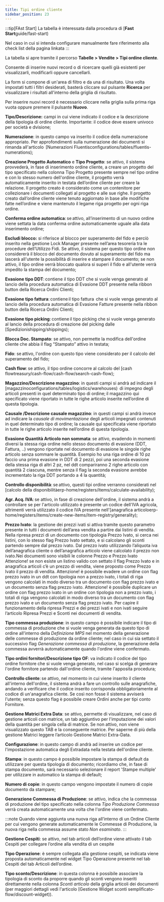 ```yaml
---
title: Tipi ordine cliente
sidebar_position: 23
---
```


:::tip[FAst Start]
La tabella è interessata dalla procedura di [**Fast Start**guide/fast-start)

Nel caso in cui si intenda configurare manualmente fare riferimento alla check list della pagina linkata
:::

La tabella si apre tramite il percorso **Tabelle > Vendite > Tipi ordine cliente**.

Consente di inserire nuovi record o di ricercare quelli già esistenti per visualizzarli, modificarli oppure cancellarli.

La form si compone di un'area di filtro e da una di risultato. Una volta impostati tutti i filtri desiderati, basterà cliccare sul pulsante **Ricerca** per visualizzare i risultati all'interno della griglia di risultato.
 
Per inserire nuovi record è necessario cliccare nella griglia sulla prima riga vuota oppure premere il pulsante **Nuovo**.  

**Tipo/Descrizione:** campi in cui viene indicato il codice e la descrizione della tipologia di ordine cliente. Importante: il codice deve essere univoco per società e dvisione; 

**Numerazione**: in questo campo va inserito il codice della numerazione appropriato. Per approfondimenti sulla numerazione dei documenti si rimanda all'articolo  [Numerazioni Fluentisconfigurations/tables/fluentis-numerations); 

**Creazione Progetto Automatico** e **Tipo Progetto**: se attivo, il sistema provvederà, in fase di inserimento ordine cliente, a creare un progetto del tipo specificato nella colonna Tipo Progetto presente sempre nel tipo ordine e con lo stesso numero dell'ordine cliente, il progetto verrà automaticamente inserito in testata dell’ordine cliente per creare la relazione. Il progetto creato è considerato come un contenitore per collezionare i documenti collegati al progetto e alle sue righe. Il progetto creato dall’ordine cliente viene tenuto aggiornato in base alle modifiche fatte nell’ordine e viene mantenuto il legame riga progetto per ogni riga ordine. 

**Conferma ordine automatica**: se attivo, all’inserimento di un nuovo ordine viene settata la data conferma ordine automaticamente uguale alla data inserimento ordine; 

**Escludi blocco:** si riferisce al blocco per superamento del fido e perciò inserito nella gestione Lock Manager presente nell’area tesoreria tra le procedure dell’Utilizzo Fidi. Se attivo, il sistema per questo tipo ordine non considererà il blocco del documento dovuto al superamento del fido ma lascerà all'utente la possibilità di inserire e stampare il documento; se non attivo, il tipo ordine verrà bloccato qualora si superi il fido e all'utente verrà impedito la stampa del documento; 

**Evasione tipo DDT**: contiene il tipo DDT che si vuole venga generato al lancio della procedura automatica di Evasione DDT presente nella ribbon button della Ricerca Ordini Clienti; 

**Evasione tipo fattura**: contiene il tipo fattura  che si vuole venga generato al lancio della procedura automatica di Evasione Fatture presente nella ribbon button della Ricerca Ordini Clienti; 

**Evasione tipo picking**: contiene il tipo picking che si vuole venga generato al lancio della procedura di creazione del picking dalle [Spedizionishipping/shippings); 

**Blocca Doc. Stampato**: se attivo, non permette la modifica dell'ordine cliente che abbia il flag “Stampato” attivo in testata; 

**Fido**: se attivo, l'ordine con questo tipo viene considerato per il calcolo del superamento del fido; 

**Cash flow**: se attivo, il tipo ordine concorre al calcolo del [cash flowtreasury/cash-flow/cash-flow/search-cash-flow); 

**Magazzino/Descrizione magazzino**: in questi campi si andrà ad indicare il [magazzinoconfigurations/tables/logistics/warehouses)  di impegno degli articoli presenti in quel determinato tipo di ordine; il magazzino qui specificato viene riportato in tutte le righe articolo inserite nell’ordine di questa tipologia. 

**Causale /Descrizione causale magazzino**: in questi campi si andrà invece ad indicare la *causale di movimentazione* degli articoli impegnati contenuti in quel determinato tipo di ordine; la causale qui specificata viene riportato in tutte le righe articolo inserite nell’ordine di questa tipologia. 

**Evasione Quantità Articolo non sommata**: se attivo, evadendo in momenti diversi la stessa riga ordine nello stesso documento di evasione (DDT, Fattura, ..) vengono riportate nel documento di evasione le singole righe articolo senza sommare le quantità. Esempio ho una riga ordine di 10 pz faccio una prima evasione in DDT di 2 pezzi, poi una seconda evasione della stessa riga di altri 2 pz, nel ddt compariranno 2 righe articolo con quantità 2 ciascuna, mentre senza il flag la seconda evasione avrebbe incrementato la riga DDT portando a 4 la quantità; 

**Controllo disponibilità**: se attivo, questi tipi ordine verranno considerati nel [calcolo della disponibilitàerp-home/registers/items/calculate-availability); 

**Agr. Acq. IVA**: se attivo, in fase di creazione dell'ordine, il sistema andrà a controllare se per l'articolo utilizzato è presente un codice dell'IVA agricola, altrimenti verrà utilizzato il codice IVA presente nell'[anagrafica articoloerp-home/registers/items/create-new-items/item-registry/generality); 

**Prezzo Ivato**: la gestione dei prezzi ivati si attiva tramite questo parametro presente in tutti i documenti dell’area vendita a partire dai listini di vendita. Nella ripresa prezzi di un documento con tipologia Prezzo Ivato, si cerca nei listini, con lo stesso flag Prezzo Ivato settato, e si calcolano gli sconti partendo sempre dal prezzo ivato. Dal prezzo ivato utilizzando l’aliquota iva dell’anagrafica cliente o dell’anagrafica articolo  viene calcolato il prezzo non ivato.Nei documenti sono visibili le colonne Prezzo e Prezzo Ivato Attenzione! se non esiste un listino valido con settato il flag Prezzo Ivato e in anagrafica articoli c’è un prezzo di vendita, viene proposto come Prezzo Ivato il prezzo di vendita. Attenzione! è possibile evadere un ordine con flag prezzo ivato in un ddt con tipologia non a prezzo ivato, i totali di riga vengono calcolati in modo diverso tra un documento con flag prezzo ivato e un documento senza flag prezzo ivato. Attenzione! è possibile duplicare un ordine con flag prezzo ivato in un ordine con tipologia non a prezzo ivato, i totali di riga vengono calcolati in modo diverso tra un documento con flag prezzo ivato e un documento senza flag prezzo ivato. Per capire il funzionamento della ripresa Prezzi e dei prezzi ivati e non ivati seguire l’articolo Ripresa Prezzi e Sconti nei documenti di vendita.       

**Tipo commessa produzione**: in questo campo è possibile indicare il tipo di commessa di produzione che si vuole venga generata da questo tipo di ordine all'interno della *Definizione MPS* nel momento della generazione delle commesse di produzione da ordine cliente; nel caso in cui sia settato il successivo flag *Generazione commessa di produzione*, la generazione della commessa avverrà automaticamente quando l'ordine viene confermato.     

**Tipo ordini fornitori/Descrizione tipo OF**: va indicato il codice del tipo ordine fornitore che si vuole venga generato, nel caso si scelga di generare l'ordine fornitore partendo dall'ordine cliente, tramite l'apposita procedura; 

**Controllo cliente**: se attivo, nel momento in cui viene inserito il cliente all'interno dell'ordine, il sistema andrà a fare un controllo sulle anagrafiche, andando a verificare che il codice inserito corrisponda obbligatoriamente al codice di un'anagrafica cliente. Se così non fosse il sistema avviserà l'utente; senza questo flag è possibile creare Ordini anche per tipi conto Fornitore. 

**Gestione Matrici Extra Data**: se attivo, permette di visualizzare, nel caso di gestione articoli con matrice, un tab aggiuntivo per l'imputazione dei valori della quantità per singola cella di matrice. Se non attivo, non viene visualizzato questo TAB e la conseguente matrice. Per saperne di più della gestione Matrici leggere l’articolo Gestione Matrici Extra-Data. 

**Configurazione**: in questo campo di andrà ad inserire un codice per l'impostazione automatica degli Extradata nella testata dell'ordine cliente. 

**Stampa**: in questo campo è possibile impostare la stampa di default da utilizzare per questa tipologia di documento; ricordiamo che, in fase di stampa documento, sarà necessario selezionare il report 'Stampe multiple' per utilizzare in automatico la stampa di default;

**Numero di copie**: in questo campo vengono impostate il numero di copie documento da stampare; 

**Generazione Commessa di Produzione**: se attivo, indica che la commessa di produzione del tipo specificato nella colonna *Tipo Produzione Commessa* verrà creata automaticamente una volta che l'ordine viene confermato. 

:::note
Quando viene aggiunta una nuova riga all’interno di un Ordine Cliente per cui vengono generate automaticamente le Commesse di Produzione, la nuova riga nella commessa assume stato *Non esaminato*.
:::

**Gestione Cespiti**: se attivo, nel tab articoli dell’ordine viene attivato il tab Cespiti per collegare l’ordine alla vendita di un cespite 

**Tipo Operazione**: è sempre collegata alla gestione cespiti, se indicata viene proposta automaticamente nel widget Tipo Operazione presente nel tab Cespiti del tab Articoli dell’ordine.      

**Tipo sconto/Descrizione**: in questa colonna è possibile associare la tipologia di sconto da proporre quando gli sconti vengono inseriti direttamente nella colonna *Sconti articolo* della griglia articoli dei documenti (per maggiori dettagli vedi l'articolo [Gestione Widget sconti semplificato-flow/discount-widget)).